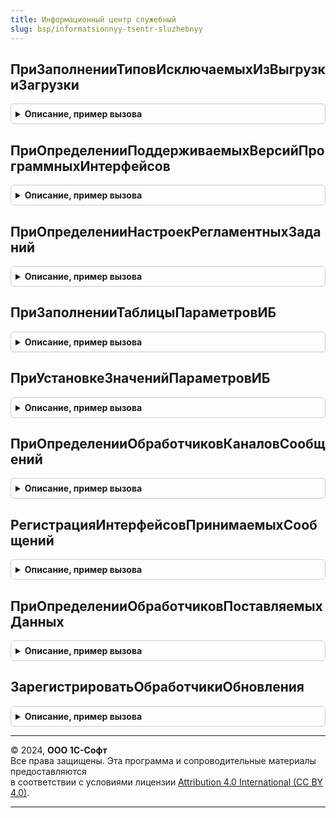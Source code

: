 ```yaml
---
title: Информационный центр служебный
slug: bsp/informatsionnyy-tsentr-sluzhebnyy
---
```



## ПриЗаполненииТиповИсключаемыхИзВыгрузкиЗагрузки
<details style="margin: 1em 0; padding: 0.5em; border: 1px solid #ccc; border-radius: 6px;">

<summary style="font-weight: bold; cursor: pointer;">Описание, пример вызова</summary>

```bsl

// См. ВыгрузкаЗагрузкаДанныхПереопределяемый.ПриЗаполненииТиповИсключаемыхИзВыгрузкиЗагрузки.
//
// Параметры:
// 	Типы - См. ВыгрузкаЗагрузкаДанныхПереопределяемый.ПриЗаполненииТиповИсключаемыхИзВыгрузкиЗагрузки.Типы
//
Процедура ПриЗаполненииТиповИсключаемыхИзВыгрузкиЗагрузки(Типы) Экспорт
```

Пример вызова
```bsl
ИнформационныйЦентрСлужебный.ПриЗаполненииТиповИсключаемыхИзВыгрузкиЗагрузки(Типы) 
```
</details>

## ПриОпределенииПоддерживаемыхВерсийПрограммныхИнтерфейсов
<details style="margin: 1em 0; padding: 0.5em; border: 1px solid #ccc; border-radius: 6px;">

<summary style="font-weight: bold; cursor: pointer;">Описание, пример вызова</summary>

```bsl

// Заполняет структуру массивами поддерживаемых версий всех подлежащих версионированию подсистем,
// используя в качестве ключей названия подсистем.
// Обеспечивает функциональность Web-сервиса InterfaceVersion.
// При внедрении надо поменять тело процедуры так, чтобы она возвращала актуальные наборы версий (см. пример.ниже).
//
// Параметры:
// СтруктураПоддерживаемыхВерсий - Структура - описание: Ключи - названия подсистем, Значения - массивы названий поддерживаемых версий.
//
// Пример:
//	// СервисПередачиФайлов
//	МассивВерсий = Новый Массив;
//	МассивВерсий.Добавить("1.0.1.1");
//	МассивВерсий.Добавить("1.0.2.1");
//	СтруктураПоддерживаемыхВерсий.Вставить("СервисПередачиФайлов", МассивВерсий);
//	// Конец СервисПередачиФайлов
//
Процедура ПриОпределенииПоддерживаемыхВерсийПрограммныхИнтерфейсов(Знач СтруктураПоддерживаемыхВерсий) Экспорт
```

Пример вызова
```bsl
ИнформационныйЦентрСлужебный.ПриОпределенииПоддерживаемыхВерсийПрограммныхИнтерфейсов(СтруктураПоддерживаемыхВерсий) 
```
</details>

## ПриОпределенииНастроекРегламентныхЗаданий
<details style="margin: 1em 0; padding: 0.5em; border: 1px solid #ccc; border-radius: 6px;">

<summary style="font-weight: bold; cursor: pointer;">Описание, пример вызова</summary>

```bsl

// См. РегламентныеЗаданияПереопределяемый.ПриОпределенииНастроекРегламентныхЗаданий
//	Настройки - см. РегламентныеЗаданияПереопределяемый.ПриОпределенииНастроекРегламентныхЗаданий.Настройки
//@skip-warning ПустойМетод - особенность реализации.
//
Процедура ПриОпределенииНастроекРегламентныхЗаданий(Настройки) Экспорт
```

Пример вызова
```bsl
ИнформационныйЦентрСлужебный.ПриОпределенииНастроекРегламентныхЗаданий(Настройки) 
```
</details>

## ПриЗаполненииТаблицыПараметровИБ
<details style="margin: 1em 0; padding: 0.5em; border: 1px solid #ccc; border-radius: 6px;">

<summary style="font-weight: bold; cursor: pointer;">Описание, пример вызова</summary>

```bsl

// Формирует список параметров ИБ.
// @skip-warning ПустойМетод - особенность реализации.
//
// Параметры:
// ТаблицаПараметров - ТаблицаЗначений:
//  * Имя - Строка - имя параметра.
//  * Описание - Строка - описание параметра для отображения в пользовательском интерфейсе.
//  * ЗапретЧтения - Булево - признак невозможности считывания параметра ИБ. Может быть установлен, например, для
//                            паролей.
//  * ЗапретЗаписи - Булево - признак невозможности изменения параметра ИБ.
//  * Тип - ОписаниеТипов - тип значения параметра. Допускается использовать только примитивные типы и
//                          перечисления, присутствующие в управляющем приложении.
//
Процедура ПриЗаполненииТаблицыПараметровИБ(Знач ТаблицаПараметров) Экспорт
```

Пример вызова
```bsl
ИнформационныйЦентрСлужебный.ПриЗаполненииТаблицыПараметровИБ(ТаблицаПараметров) 
```
</details>

## ПриУстановкеЗначенийПараметровИБ
<details style="margin: 1em 0; padding: 0.5em; border: 1px solid #ccc; border-radius: 6px;">

<summary style="font-weight: bold; cursor: pointer;">Описание, пример вызова</summary>

```bsl

// Вызывается перед попыткой записи значений параметров ИБ в одноименные
// константы.
// @skip-warning ПустойМетод - особенность реализации.
//
// Параметры:
// ЗначенияПараметров - Структура - значения параметров которые требуется установить.
// В случае если значение параметра устанавливается в данной процедуре из структуры
// необходимо удалить соответствующую пару КлючИЗначение.
//
Процедура ПриУстановкеЗначенийПараметровИБ(Знач ЗначенияПараметров) Экспорт
```

Пример вызова
```bsl
ИнформационныйЦентрСлужебный.ПриУстановкеЗначенийПараметровИБ(ЗначенияПараметров) 
```
</details>

## ПриОпределенииОбработчиковКаналовСообщений
<details style="margin: 1em 0; padding: 0.5em; border: 1px solid #ccc; border-radius: 6px;">

<summary style="font-weight: bold; cursor: pointer;">Описание, пример вызова</summary>

```bsl

// Получает список обработчиков сообщений, которые обрабатывают подсистемы библиотеки.
// @skip-warning ПустойМетод - особенность реализации.
//
// Параметры:
//  Обработчики - ТаблицаЗначений - состав полей см. в ОбменСообщениями.НоваяТаблицаОбработчиковСообщений.
//
Процедура ПриОпределенииОбработчиковКаналовСообщений(Обработчики) Экспорт
```

Пример вызова
```bsl
ИнформационныйЦентрСлужебный.ПриОпределенииОбработчиковКаналовСообщений(Обработчики) 
```
</details>

## РегистрацияИнтерфейсовПринимаемыхСообщений
<details style="margin: 1em 0; padding: 0.5em; border: 1px solid #ccc; border-radius: 6px;">

<summary style="font-weight: bold; cursor: pointer;">Описание, пример вызова</summary>

```bsl

// Заполняет переданный массив общими модулями, которые являются обработчиками интерфейсов
//  принимаемых сообщений.
//  @skip-warning ПустойМетод - особенность реализации.
//
// Параметры:
//  МассивОбработчиков - массив -
//
Процедура РегистрацияИнтерфейсовПринимаемыхСообщений(МассивОбработчиков) Экспорт
```

Пример вызова
```bsl
ИнформационныйЦентрСлужебный.РегистрацияИнтерфейсовПринимаемыхСообщений(МассивОбработчиков) 
```
</details>

## ПриОпределенииОбработчиковПоставляемыхДанных
<details style="margin: 1em 0; padding: 0.5em; border: 1px solid #ccc; border-radius: 6px;">

<summary style="font-weight: bold; cursor: pointer;">Описание, пример вызова</summary>

```bsl

// Зарегистрировать обработчики поставляемых данных
//
// При получении уведомления о доступности новых общих данных, вызывается процедуры
// ДоступныНовыеДанные модулей, зарегистрированных через ПолучитьОбработчикиПоставляемыхДанных.
// В процедуру передается Дескриптор - ОбъектXDTO Descriptor.
//
// В случае, если ДоступныНовыеДанные устанавливает аргумент Загружать в значение Истина,
// данные загружаются, дескриптор и путь к файлу с данными передаются в процедуру
// ОбработатьНовыеДанные. Файл будет автоматически удален после завершения процедуры.
// Если в менеджере сервиса не был указан файл - значение аргумента равно Неопределено.
// @skip-warning ПустойМетод - особенность реализации.
//
// Параметры:
//   Обработчики-  ТаблицаЗначений - таблица для добавления обработчиков. Колонки:
//   * ВидДанных - Строка - код вида данных, обрабатываемый обработчиком
//   * КодОбработчика - Строка - длинна 20 - будет использоваться при восстановлении обработки данных после сбоя
//   * Обработчик - ОбщийМодуль - модуль, содержащий следующие экспортные процедуры:
//        ДоступныНовыеДанные(Дескриптор, Загружать)
//        ОбработатьНовыеДанные(Дескриптор, ПутьКФайлу)
//        ОбработкаДанныхОтменена(Дескриптор)
//
Процедура ПриОпределенииОбработчиковПоставляемыхДанных(Обработчики) Экспорт
```

Пример вызова
```bsl
ИнформационныйЦентрСлужебный.ПриОпределенииОбработчиковПоставляемыхДанных(Обработчики) 
```
</details>

## ЗарегистрироватьОбработчикиОбновления
<details style="margin: 1em 0; padding: 0.5em; border: 1px solid #ccc; border-radius: 6px;">

<summary style="font-weight: bold; cursor: pointer;">Описание, пример вызова</summary>

```bsl

// Добавляет в список Обработчики процедуры-обработчики обновления, необходимые данной подсистеме.
//
// Параметры:
//   Обработчики - см. ОбновлениеИнформационнойБазы.НоваяТаблицаОбработчиковОбновления
//
Процедура ЗарегистрироватьОбработчикиОбновления(Обработчики) Экспорт
```

Пример вызова
```bsl
ИнформационныйЦентрСлужебный.ЗарегистрироватьОбработчикиОбновления(Обработчики) 
```
</details>

---

© 2024, **ООО 1С-Софт**  
Все права защищены. Эта программа и сопроводительные материалы предоставляются  
в соответствии с условиями лицензии [Attribution 4.0 International (CC BY 4.0)](https://creativecommons.org/licenses/by/4.0/legalcode).

---
